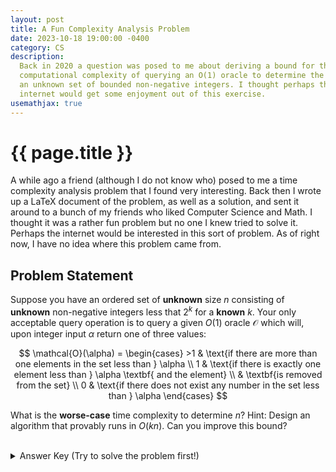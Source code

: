 ```yaml
---
layout: post
title: A Fun Complexity Analysis Problem
date: 2023-10-18 19:00:00 -0400
category: CS
description:
  Back in 2020 a question was posed to me about deriving a bound for the
  computational complexity of querying an O(1) oracle to determine the size of
  an unknown set of bounded non-negative integers. I thought perhaps the
  internet would get some enjoyment out of this exercise.
usemathjax: true
---
```


# {{ page.title }}

A while ago a friend (although I do not know who) posed to me a time complexity
analysis problem that I found very interesting. Back then I wrote up a LaTeX
document of the problem, as well as a solution, and sent it around to a bunch
of my friends who liked Computer Science and Math. I thought it was a rather
fun problem but no one I knew tried to solve it. Perhaps the internet would be
interested in this sort of problem. As of right now, I have no idea where this
problem came from.

## Problem Statement

Suppose you have an ordered set of **unknown** size $n$ consisting of
**unknown** non-negative integers less that $2^k$ for a **known** $k$. Your
only acceptable query operation is to query a given $O(1)$ oracle $\mathcal{O}$
which will, upon integer input $\alpha$ return one of three values:

$$
    \mathcal{O}(\alpha) =
    \begin{cases} >1 & \text{if there are more than one elements in the set less than } \alpha \\
    1 & \text{if there is exactly one element less than } \alpha \textbf{ and the element} \\
    & \textbf{is removed from the set} \\
    0 & \text{if there does not exist any number in the set less than } \alpha
    \end{cases}
$$

What is the **worse-case** time complexity to determine $n$? Hint: Design an
algorithm that provably runs in $O(kn)$. Can you improve this bound?
<br><br>

<details>
<summary>Answer Key (Try to solve the problem first!)</summary>
<div markdown=1>
We can frame this problem of trying to find $n$ elements in a list of size 
$2^k$. We can use the oracle to find each $n$ elements included in the set.

Use binary search with the following criteria

1. $\mathcal{O}(\alpha) = 1$: found an element
2. $\mathcal{O}(\alpha) > 1$: go left
3. $\mathcal{O}(\alpha) = 0$: go right

using this algorithm we can calculate the complexity. Remember that the
complexity of finding a single element in an ordered like of size $m$ is
$\log(m)$. Following the definition of the oracle, we have that the complexity
of finding $n$ is:

$$
\begin{aligned}
    &O(\log (2^k) + \log (2^k - 1) + \log (2^k - 2) + \cdots + \log (2^k - n)) \\
    &< O(n \log (2^k)) \\
    &= O(nk)
\end{aligned}
$$

I do not have an answer to "Can you improve this bound?" question at this
moment. I will not be working on this problem going forward, but if you have an
improved bound I'll gladly post it here!

</div>
</details>
